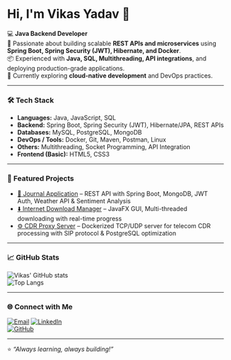 # Hi, I'm Vikas Yadav 👋

💻 **Java Backend Developer**  
🚀 Passionate about building scalable **REST APIs and microservices** using **Spring Boot, Spring Security (JWT), Hibernate, and Docker**.  
📦 Experienced with **Java, SQL, Multithreading, API integrations**, and deploying production-grade applications.  
🌱 Currently exploring **cloud-native development** and DevOps practices.

---

### 🛠️ Tech Stack
- **Languages:** Java, JavaScript, SQL  
- **Backend:** Spring Boot, Spring Security (JWT), Hibernate/JPA, REST APIs  
- **Databases:** MySQL, PostgreSQL, MongoDB  
- **DevOps / Tools:** Docker, Git, Maven, Postman, Linux  
- **Others:** Multithreading, Socket Programming, API Integration  
- **Frontend (Basic):** HTML5, CSS3

---

### 📂 Featured Projects
- [📓 Journal Application](https://github.com/vikasydv0972/Journal-App) – REST API with Spring Boot, MongoDB, JWT Auth, Weather API & Sentiment Analysis  
- [⬇️ Internet Download Manager](https://github.com/vikasydv0972/Internet-Download-Manager) – JavaFX GUI, Multi-threaded downloading with real-time progress  
- [⚙️ CDR Proxy Server](#) – Dockerized TCP/UDP server for telecom CDR processing with SIP protocol & PostgreSQL optimization

---

### 📈 GitHub Stats
![Vikas' GitHub stats](https://github-readme-stats.vercel.app/api?username=vikasydv0972&show_icons=true&theme=tokyonight)  
![Top Langs](https://github-readme-stats.vercel.app/api/top-langs/?username=vikasydv0972&layout=compact&theme=tokyonight)

---

### 🌐 Connect with Me
[![Email](https://img.shields.io/badge/Email-red?logo=gmail&logoColor=white)](mailto:vikasyadav0971@gmail.com)
[![LinkedIn](https://img.shields.io/badge/LinkedIn-blue?logo=linkedin&logoColor=white)](https://linkedin.com/in/vikasydv0972)  
[![GitHub](https://img.shields.io/badge/GitHub-black?logo=github&logoColor=white)](https://github.com/vikasydv0972)

---
⭐️ *“Always learning, always building!”*
